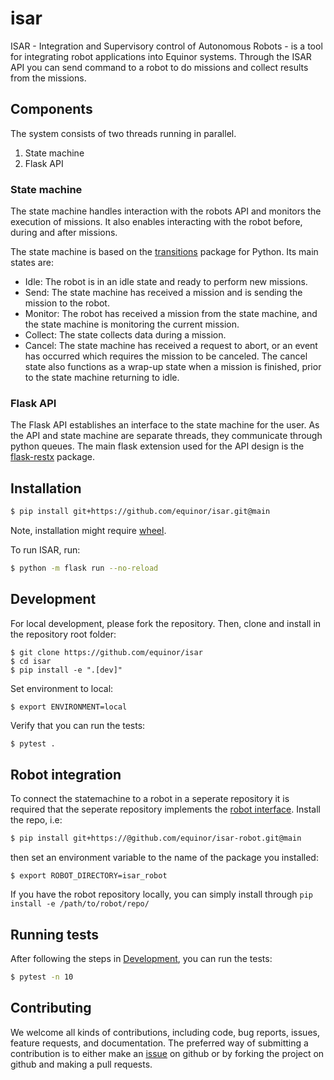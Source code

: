 # isar

ISAR - Integration and Supervisory control of Autonomous Robots - is a tool for
integrating robot applications into Equinor systems. Through the ISAR API you can send command to a robot to do missions and collect results from the missions.

## Components

The system consists of two threads running in parallel.

1. State machine
1. Flask API

### State machine

The state machine handles interaction with the robots API and monitors the execution of missions. It also enables
interacting with the robot before, during and after missions.

The state machine is based on the [transitions](https://github.com/pytransitions/transitions) package for Python. Its
main states are:

- Idle: The robot is in an idle state and ready to perform new missions.
- Send: The state machine has received a mission and is sending the mission to the robot.
- Monitor: The robot has received a mission from the state machine, and the state machine is monitoring the current
  mission.
- Collect: The state collects data during a mission.
- Cancel: The state machine has received a request to abort, or an event has occurred which requires the mission to be canceled. The cancel state also functions as a wrap-up state when a mission is finished, prior to the state machine returning to idle.

### Flask API

The Flask API establishes an interface to the state machine for the user. As the API and state machine are separate
threads, they communicate through python queues. The main flask extension used for the API design is
the [flask-restx](https://github.com/python-restx/flask-restx) package.

## Installation

```bash
$ pip install git+https://github.com/equinor/isar.git@main
```

Note, installation might require [wheel](https://pypi.org/project/wheel/).

To run ISAR, run:

```bash
$ python -m flask run --no-reload
```

## <a name="dev"></a>Development

For local development, please fork the repository. Then, clone and install in the repository root folder:

```
$ git clone https://github.com/equinor/isar
$ cd isar
$ pip install -e ".[dev]"
```

Set environment to local:

```
$ export ENVIRONMENT=local
```

Verify that you can run the tests:

```bash
$ pytest .
```

## Robot integration

To connect the statemachine to a robot in a seperate repository it is required that the seperate repository implements the [robot interface](https://github.com/equinor/isar/blob/main/src/robot_interfaces/robot_interface.py). Install the repo, i.e:

```bash
$ pip install git+https://@github.com/equinor/isar-robot.git@main
```

then set an environment variable to the name of the package you installed:

```
$ export ROBOT_DIRECTORY=isar_robot
```

If you have the robot repository locally, you can simply install through `pip install -e /path/to/robot/repo/`

## Running tests

After following the steps in [Development](#dev), you can run the tests:

```bash
$ pytest -n 10
```

## Contributing

We welcome all kinds of contributions, including code, bug reports, issues, feature requests, and documentation. The preferred way of submitting a contribution is to either make an [issue](https://github.com/equinor/isar/issues) on github or by forking the project on github and making a pull requests.
